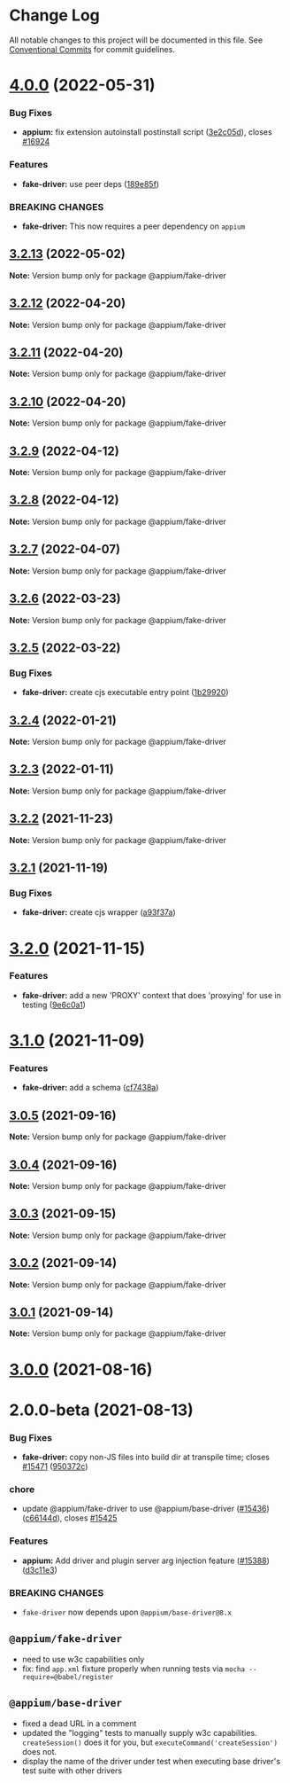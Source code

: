 # Change Log

All notable changes to this project will be documented in this file.
See [Conventional Commits](https://conventionalcommits.org) for commit guidelines.

# [4.0.0](https://github.com/appium/appium/compare/@appium/fake-driver@3.2.13...@appium/fake-driver@4.0.0) (2022-05-31)


### Bug Fixes

* **appium:** fix extension autoinstall postinstall script ([3e2c05d](https://github.com/appium/appium/commit/3e2c05d8a290072484afde34fe5fd968618f6359)), closes [#16924](https://github.com/appium/appium/issues/16924)


### Features

* **fake-driver:** use peer deps ([189e85f](https://github.com/appium/appium/commit/189e85fc0b7376dbff383172525f63584da4cccf))


### BREAKING CHANGES

* **fake-driver:** This now requires a peer dependency on `appium`





## [3.2.13](https://github.com/appium/appium/compare/@appium/fake-driver@3.2.12...@appium/fake-driver@3.2.13) (2022-05-02)

**Note:** Version bump only for package @appium/fake-driver





## [3.2.12](https://github.com/appium/appium/compare/@appium/fake-driver@3.2.11...@appium/fake-driver@3.2.12) (2022-04-20)

**Note:** Version bump only for package @appium/fake-driver





## [3.2.11](https://github.com/appium/appium/compare/@appium/fake-driver@3.2.10...@appium/fake-driver@3.2.11) (2022-04-20)

**Note:** Version bump only for package @appium/fake-driver





## [3.2.10](https://github.com/appium/appium/compare/@appium/fake-driver@3.2.9...@appium/fake-driver@3.2.10) (2022-04-20)

**Note:** Version bump only for package @appium/fake-driver





## [3.2.9](https://github.com/appium/appium/compare/@appium/fake-driver@3.2.8...@appium/fake-driver@3.2.9) (2022-04-12)

**Note:** Version bump only for package @appium/fake-driver





## [3.2.8](https://github.com/appium/appium/compare/@appium/fake-driver@3.2.7...@appium/fake-driver@3.2.8) (2022-04-12)

**Note:** Version bump only for package @appium/fake-driver





## [3.2.7](https://github.com/appium/appium/compare/@appium/fake-driver@3.2.6...@appium/fake-driver@3.2.7) (2022-04-07)

**Note:** Version bump only for package @appium/fake-driver





## [3.2.6](https://github.com/appium/appium/compare/@appium/fake-driver@3.2.5...@appium/fake-driver@3.2.6) (2022-03-23)

**Note:** Version bump only for package @appium/fake-driver





## [3.2.5](https://github.com/appium/appium/compare/@appium/fake-driver@3.2.4...@appium/fake-driver@3.2.5) (2022-03-22)


### Bug Fixes

* **fake-driver:** create cjs executable entry point ([1b29920](https://github.com/appium/appium/commit/1b29920485c9d0d36b000a0948a75aded83dfa5f))





## [3.2.4](https://github.com/appium/appium/compare/@appium/fake-driver@3.2.3...@appium/fake-driver@3.2.4) (2022-01-21)

**Note:** Version bump only for package @appium/fake-driver





## [3.2.3](https://github.com/appium/appium/compare/@appium/fake-driver@3.2.2...@appium/fake-driver@3.2.3) (2022-01-11)

**Note:** Version bump only for package @appium/fake-driver





## [3.2.2](https://github.com/appium/appium/compare/@appium/fake-driver@3.2.1...@appium/fake-driver@3.2.2) (2021-11-23)

**Note:** Version bump only for package @appium/fake-driver





## [3.2.1](https://github.com/appium/appium/compare/@appium/fake-driver@3.2.0...@appium/fake-driver@3.2.1) (2021-11-19)


### Bug Fixes

* **fake-driver:** create cjs wrapper ([a93f37a](https://github.com/appium/appium/commit/a93f37ad060ecfca41895bed49eed60413959421))





# [3.2.0](https://github.com/appium/appium/compare/@appium/fake-driver@3.1.0...@appium/fake-driver@3.2.0) (2021-11-15)


### Features

* **fake-driver:** add a new 'PROXY' context that does 'proxying' for use in testing ([9e6c0a1](https://github.com/appium/appium/commit/9e6c0a13ef197c3a8caa9e18bdf4f8e6960951f1))





# [3.1.0](https://github.com/appium/appium/compare/@appium/fake-driver@3.0.5...@appium/fake-driver@3.1.0) (2021-11-09)


### Features

* **fake-driver:** add a schema ([cf7438a](https://github.com/appium/appium/commit/cf7438a352a8668b6a3efdc2d7abb0252554630f))





## [3.0.5](https://github.com/appium/appium/compare/@appium/fake-driver@3.0.4...@appium/fake-driver@3.0.5) (2021-09-16)

**Note:** Version bump only for package @appium/fake-driver





## [3.0.4](https://github.com/appium/appium/compare/@appium/fake-driver@3.0.3...@appium/fake-driver@3.0.4) (2021-09-16)

**Note:** Version bump only for package @appium/fake-driver





## [3.0.3](https://github.com/appium/appium/compare/@appium/fake-driver@3.0.2...@appium/fake-driver@3.0.3) (2021-09-15)

**Note:** Version bump only for package @appium/fake-driver





## [3.0.2](https://github.com/appium/appium/compare/@appium/fake-driver@3.0.1...@appium/fake-driver@3.0.2) (2021-09-14)

**Note:** Version bump only for package @appium/fake-driver





## [3.0.1](https://github.com/appium/appium/compare/@appium/fake-driver@3.0.0...@appium/fake-driver@3.0.1) (2021-09-14)

**Note:** Version bump only for package @appium/fake-driver





# [3.0.0](https://github.com/appium/appium/compare/@appium/fake-driver@2.2.0...@appium/fake-driver@3.0.0) (2021-08-16)



# 2.0.0-beta (2021-08-13)


### Bug Fixes

* **fake-driver:** copy non-JS files into build dir at transpile time; closes [#15471](https://github.com/appium/appium/issues/15471) ([950372c](https://github.com/appium/appium/commit/950372c1bdf556463eac285999eba482682666db))


### chore

* update @appium/fake-driver to use @appium/base-driver ([#15436](https://github.com/appium/appium/issues/15436)) ([c66144d](https://github.com/appium/appium/commit/c66144d62b23681f91b45c45648dddf51f0ea991)), closes [#15425](https://github.com/appium/appium/issues/15425)


### Features

* **appium:** Add driver and plugin server arg injection feature ([#15388](https://github.com/appium/appium/issues/15388)) ([d3c11e3](https://github.com/appium/appium/commit/d3c11e364dffff87ac38ac8dc3ad65a1e4534a9a))


### BREAKING CHANGES

* `fake-driver` now depends upon `@appium/base-driver@8.x`

## `@appium/fake-driver`

- need to use w3c capabilities only
- fix: find `app.xml` fixture properly when running tests via `mocha --require=@babel/register`

## `@appium/base-driver`

- fixed a dead URL in a comment
- updated the "logging" tests to manually supply w3c capabilities.  `createSession()` does it for you, but `executeCommand('createSession')` does not.
- display the name of the driver under test when executing base driver's test suite with other drivers
